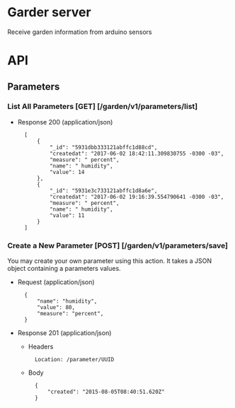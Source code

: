 # Garder server

Receive garden information from arduino sensors

# API

## Parameters 

### List All Parameters [GET] [/garden/v1/parameters/list]


+ Response 200 (application/json)

        [
            {
                "_id": "5931dbb333121abffc1d88cd",
                "createdat": "2017-06-02 18:42:11.309830755 -0300 -03",
                "measure": " percent",
                "name": " humidity",
                "value": 14
            },
            {
                "_id": "5931e3c733121abffc1d8a6e",
                "createdat": "2017-06-02 19:16:39.554790641 -0300 -03",
                "measure": " percent",
                "name": " humidity",
                "value": 11
            }
        ]
        

### Create a New Parameter [POST] [/garden/v1/parameters/save]

You may create your own parameter using this action. It takes a JSON
object containing a parameters values.

+ Request (application/json)

        {
            "name": "humidity",
            "value": 80,
            "measure": "percent",
        }

+ Response 201 (application/json)

    + Headers

            Location: /parameter/UUID

    + Body

            {
                "created": "2015-08-05T08:40:51.620Z"
            }
